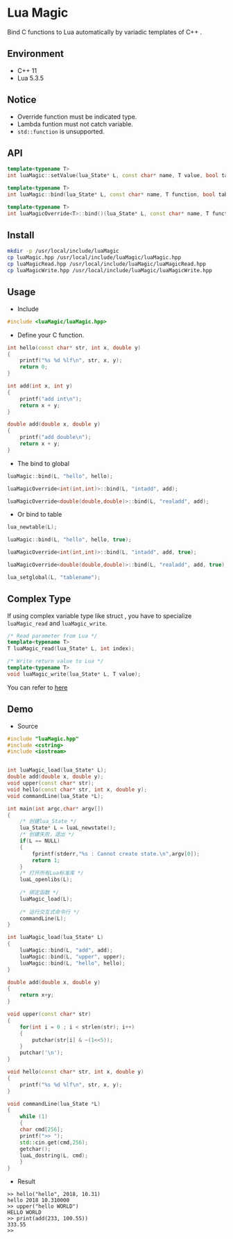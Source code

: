 # Lua Magic
Bind C functions to Lua automatically by variadic templates of C++ .  

## Environment
* C++ 11  
* Lua 5.3.5  

## Notice
* Override function must be indicated type.
* Lambda funtion must not catch variable.
* ``std::function`` is unsupported.

## API
```C++
template<typename T>
int luaMagic::setValue(lua_State* L, const char* name, T value, bool table = false);

template<typename T>
int luaMagic::bind(lua_State* L, const char* name, T function, bool table = false);

template<typename T>
int luaMagicOverride<T>::bind()(lua_State* L, const char* name, T function, bool table = false);
```

## Install
```bash
mkdir -p /usr/local/include/luaMagic
cp luaMagic.hpp /usr/local/include/luaMagic/luaMagic.hpp
cp luaMagicRead.hpp /usr/local/include/luaMagic/luaMagicRead.hpp
cp luaMagicWrite.hpp /usr/local/include/luaMagic/luaMagicWrite.hpp
```

## Usage
* Include
```C++
#include <luaMagic/luaMagic.hpp>
```

* Define your C function.
```C++
int hello(const char* str, int x, double y)
{
	printf("%s %d %lf\n", str, x, y);
	return 0;
}

int add(int x, int y)
{
	printf("add int\n");
	return x + y;
}

double add(double x, double y)
{
	printf("add double\n");
	return x + y;
}
```

* The bind to global
```C++
luaMagic::bind(L, "hello", hello);

luaMagicOverride<int(int,int)>::bind(L, "intadd", add);

luaMagicOverride<double(double,double)>::bind(L, "realadd", add);
```

* Or bind to table
```C++
lua_newtable(L);

luaMagic::bind(L, "hello", hello, true);

luaMagicOverride<int(int,int)>::bind(L, "intadd", add, true);

luaMagicOverride<double(double,double)>::bind(L, "realadd", add, true);

lua_setglobal(L, "tablename");
```

## Complex Type
If using complex variable type like struct , you have to specialize ``luaMagic_read`` and ``luaMagic_write``.  
```C++
/* Read parameter from Lua */
template<typename T>
T luaMagic_read(lua_State* L, int index);

/* Write return value to Lua */
template<typename T>
void luaMagic_write(lua_State* L, T value);
```
You can refer to [here](https://github.com/hubenchang0515/SDLuna)


## Demo
* Source
```C++
#include "luaMagic.hpp"
#include <cstring>
#include <iostream>


int luaMagic_load(lua_State* L);
double add(double x, double y);
void upper(const char* str);
void hello(const char* str, int x, double y);
void commandLine(lua_State *L);

int main(int argc,char* argv[])
{
    /* 创建lua_State */
    lua_State* L = luaL_newstate();
    /* 创建失败，退出 */
    if(L == NULL)
    {
        fprintf(stderr,"%s : Cannot create state.\n",argv[0]);
        return 1;
    }
    /* 打开所有Lua标准库 */
    luaL_openlibs(L);
	
	/* 绑定函数 */
	luaMagic_load(L);
	
    /* 运行交互式命令行 */
    commandLine(L);
}

int luaMagic_load(lua_State* L)
{
	luaMagic::bind(L, "add", add);
	luaMagic::bind(L, "upper", upper);
	luaMagic::bind(L, "hello", hello);
}

double add(double x, double y)
{
	return x+y;
}

void upper(const char* str)
{
	for(int i = 0 ; i < strlen(str); i++)
	{
		putchar(str[i] & ~(1<<5));
	}
	putchar('\n');
}

void hello(const char* str, int x, double y)
{
	printf("%s %d %lf\n", str, x, y);
}

void commandLine(lua_State *L)
{
	while (1) 
	{
	char cmd[256];
	printf(">> ");
	std::cin.get(cmd,256);
	getchar();
	luaL_dostring(L, cmd);
	}
}
```
  
* Result  
```
>> hello("hello", 2018, 10.31)
hello 2018 10.310000
>> upper("hello WORLD")
HELLO WORLD
>> print(add(233, 100.55))
333.55
>>
```
